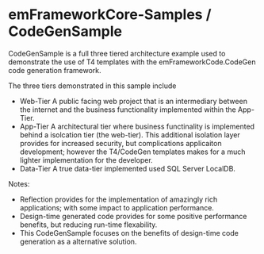 # emFrameworkCore-Samples / CodeGenSample
CodeGenSample is a full three tiered architecture example used to demonstrate the use of T4 templates with the emFrameworkCode.CodeGen code generation framework.

The three tiers demonstrated in this sample include
- Web-Tier
  A public facing web project that is an intermediary between the internet and the business functionality implemented within the App-Tier.
- App-Tier
  A architectural tier where business functinality is implemented behind a isolcation tier (the web-tier). This additional isolation layer provides for increased security, but complications applicaiton development; however the T4/CodeGen templates makes for a much lighter implementation for the developer.
- Data-Tier
  A true data-tier implemented used SQL Server LocalDB.

Notes:
- Reflection provides for the implementation of amazingly rich applications; with some impact to application performance.
- Design-time generated code provides for some positive performance benefits, but reducing run-time flexability.
- This CodeGenSample focuses on the benefits of design-time code generation as a alternative solution.
